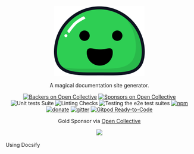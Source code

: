 <p align="center">
  <a href="https://docsify.js.org">
    <img alt="docsify" src="https://github.com/docsifyjs/docsify/blob/develop/docs/_media/icon.svg">
  </a>
</p>

<p align="center">
  A magical documentation site generator.
</p>

<p align="center">
  <a href="#backers"><img alt="Backers on Open Collective" src="https://opencollective.com/docsify/backers/badge.svg?style=flat-square"></a>
  <a href="#sponsors">
    <img alt="Sponsors on Open Collective" src="https://opencollective.com/docsify/sponsors/badge.svg?style=flat-square"></a> 
  <a><img src="https://github.com/docsifyjs/docsify/workflows/Unit%20tests%20Suite/badge.svg?branch=develop&amp;event=push" alt="Unit tests Suite"></a>
  <a><img src="https://github.com/docsifyjs/docsify/workflows/Linting%20Checks/badge.svg?branch=develop&amp;event=push" alt="Linting Checks"></a>
  <a><img src="https://github.com/docsifyjs/docsify/workflows/Testing%20the%20e2e%20test%20suites/badge.svg?branch=develop&amp;event=push" alt="Testing the e2e test suites"></a>
  <a href="https://www.npmjs.com/package/docsify"><img alt="npm" src="https://img.shields.io/npm/v/docsify.svg?style=flat-square"></a>
  <a href="https://github.com/QingWei-Li/donate"><img alt="donate" src="https://img.shields.io/badge/%24-donate-ff69b4.svg?style=flat-square"></a>
  <a href="https://gitter.im/docsifyjs/Lobby?utm_source=share-link&utm_medium=link&utm_campaign=share-link"><img alt="gitter" src="https://img.shields.io/gitter/room/docsifyjs/docsify.svg?style=flat-square"></a>
  <a href="https://gitpod.io/#https://github.com/docsifyjs/docsify"><img src="https://img.shields.io/badge/Gitpod-ready--to--code-blue?logo=gitpod" alt="Gitpod Ready-to-Code"></a>
</p>

<p align="center">Gold Sponsor via <a href="https://opencollective.com/docsify">Open Collective</a></p>

<p align="center">
  <a href="https://opencollective.com/docsify/order/3254">
    <img src="https://opencollective.com/docsify/tiers/gold-sponsor.svg?avatarHeight=36">
  </a>
</p>
Using Docsify
